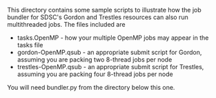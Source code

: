This directory contains some sample scripts to illustrate how the job bundler
for SDSC's Gordon and Trestles resources can also run multithreaded jobs.
The files included are

* tasks.OpenMP - how your multiple OpenMP jobs may appear in the tasks file
* gordon-OpenMP.qsub - an appropriate submit script for Gordon, assuming you
    are packing two 8-thread jobs per node
* trestles-OpenMP.qsub - an appropriate submit script for Trestles, assuming
    you are packing four 8-thread jobs per node

You will need bundler.py from the directory below this one.
